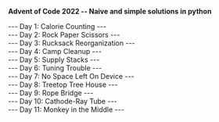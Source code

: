 **Advent of Code 2022 -- Naive and simple solutions in python**

--- Day 1: Calorie Counting --- <br />
--- Day 2: Rock Paper Scissors --- <br />
--- Day 3: Rucksack Reorganization --- <br />
--- Day 4: Camp Cleanup --- <br />
--- Day 5: Supply Stacks --- <br />
--- Day 6: Tuning Trouble --- <br />
--- Day 7: No Space Left On Device --- <br />
--- Day 8: Treetop Tree House --- <br />
--- Day 9: Rope Bridge --- <br />
--- Day 10: Cathode-Ray Tube --- <br />
--- Day 11: Monkey in the Middle ---
